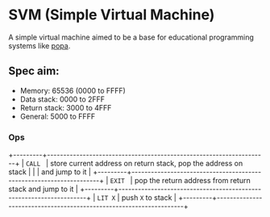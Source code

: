SVM (Simple Virtual Machine)
============================

A simple virtual machine aimed to be a base for educational programming systems
like [popa](https://github.com/AmalIrfan/popa).

## Spec aim:

- Memory: 65536 (0000 to FFFF)
- Data stack: 0000 to 2FFF
- Return stack: 3000 to 4FFF
- General: 5000 to FFFF

### Ops

+---------+--------------------------------------------------------------------+
| `CALL ` | store current address on return stack, pop the address on stack    |
|         | and jump to it                                                     |
+---------+--------------------------------------------------------------------+
| `EXIT ` | pop the return address from return stack and jump to it            |
+---------+--------------------------------------------------------------------+
| `LIT X` | push `X` to stack                                                  |
+---------+--------------------------------------------------------------------+
